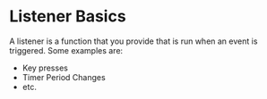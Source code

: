 # Listener Basics
A listener is a function that you provide that is run when an event is triggered.
Some examples are:
* Key presses
* Timer Period Changes
* etc.